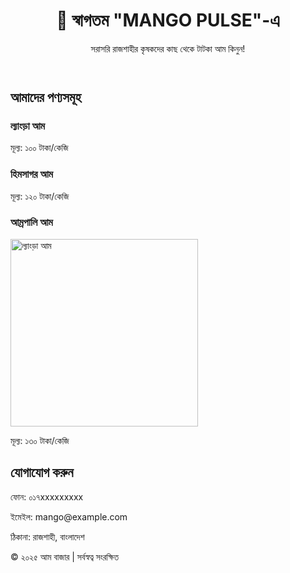 <!DOCTYPE html>
<html lang="bn">
<head>
  <meta charset="UTF-8">
  <title>সরাসরি কৃষকের কাছ থেকে আম</title>
  <link rel="stylesheet" href="style.css">
</head>
<body>
  <header>
    <h1>🥭 স্বাগতম "MANGO PULSE"-এ</h1>
    <p>সরাসরি রাজশাহীর কৃষকদের কাছ থেকে টাটকা আম কিনুন!</p>
  </header>

  <section id="products">
    <h2>আমাদের পণ‍্যসমূহ</h2>
    <div class="product">
      <h3>ল্যাংড়া আম</h3>
      <p>মূল্য: ১০০ টাকা/কেজি</p>
    </div>
    <div class="product">
      <h3>হিমসাগর আম</h3>
      <p>মূল্য: ১২০ টাকা/কেজি</p>
    </div>
    <div class="product">
      <h3>আম্রপালি আম</h3>
      <img src="images/langra.jpg" alt="ল্যাংড়া আম" width="300">
      <p>মূল্য: ১৩০ টাকা/কেজি</p>
    </div>
  </section>

  <section id="contact">
    <h2>যোগাযোগ করুন</h2>
    <p>ফোন: ০১৭xxxxxxxxx</p>
    <p>ইমেইল: mango@example.com</p>
    <p>ঠিকানা: রাজশাহী, বাংলাদেশ</p>
  </section>

  <footer>
    <p>© ২০২৫ আম বাজার | সর্বস্বত্ব সংরক্ষিত</p>
  </footer>
</body>
</html>

